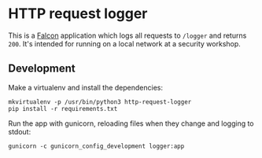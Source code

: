 # HTTP request logger

This is a [Falcon](https://github.com/falconry/falcon) application which logs
all requests to `/logger` and returns `200`. It's intended for running on a local network
at a security workshop.

## Development

Make a virtualenv and install the dependencies:

```
mkvirtualenv -p /usr/bin/python3 http-request-logger
pip install -r requirements.txt
```

Run the app with gunicorn, reloading files when they change and logging to
stdout:

```
gunicorn -c gunicorn_config_development logger:app
```

